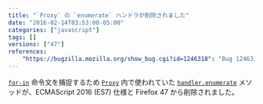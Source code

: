 ```yaml
---
title: "`Proxy` の `enumerate` ハンドラが削除されました"
date: "2016-02-14T03:53:00-05:00"
categories: ["javascript"]
tags: []
versions: ["47"]
references:
    "https://bugzilla.mozilla.org/show_bug.cgi?id=1246318": "Bug 1246318 - Remove [[Enumerate]] and associated reflective capabilities"
---
```

[`for-in`](https://developer.mozilla.org/ja/docs/Web/JavaScript/Reference/Statements/for...in) 命令文を捕捉するため [`Proxy`](https://developer.mozilla.org/ja/docs/Web/JavaScript/Reference/Global_Objects/Proxy) 内で使われていた [`handler.enumerate`](https://developer.mozilla.org/ja/docs/Web/JavaScript/Reference/Global_Objects/Proxy/handler/enumerate) メソッドが、ECMAScript 2016 (ES7) 仕様と Firefox 47 から削除されました。
